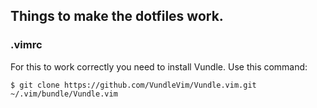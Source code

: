 ## Things to make the dotfiles work.
### .vimrc

For this to work correctly you need to install Vundle. 
Use this command:
```
$ git clone https://github.com/VundleVim/Vundle.vim.git ~/.vim/bundle/Vundle.vim
```
